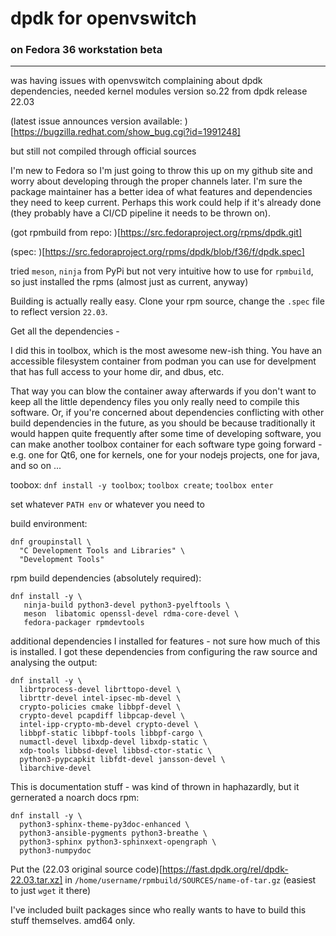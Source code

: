 
# dpdk for openvswitch
### on Fedora 36 workstation beta
---

was having issues with openvswitch complaining about dpdk dependencies, needed kernel modules version so.22 from dpdk release 22.03

(latest issue announces version available: )[https://bugzilla.redhat.com/show_bug.cgi?id=1991248]

but still not compiled through official sources

I'm new to Fedora so I'm just going to throw this up on my github site and worry about developing through the proper channels later.  I'm sure the package maintainer has a better idea of what features and dependencies they need to keep current. Perhaps this work could help if it's already done (they probably have a CI/CD pipeline it needs to be thrown on).

(got rpmbuild from repo: )[https://src.fedoraproject.org/rpms/dpdk.git]

(spec: )[https://src.fedoraproject.org/rpms/dpdk/blob/f36/f/dpdk.spec]

tried `meson`, `ninja` from PyPi but not very intuitive how to use for `rpmbuild`, so just installed the rpms (almost just as current, anyway)

Building is actually really easy. Clone your rpm source, change the `.spec` file to reflect version `22.03`.

Get all the dependencies - 

I did this in toolbox, which is the most awesome new-ish thing.  You have an accessible filesystem container from podman you can use for develpment that has full access to your home dir, and dbus, etc. 

That way you can blow the container away afterwards if you don't want to keep all the little dependency files you only really need to compile this software.  Or, if you're concerned about dependencies conflicting with other build dependencies in the future, as you should be because traditionally it would happen quite frequently after some time of developing software, you can make another toolbox container for each software type going forward - e.g. one for Qt6, one for kernels, one for your nodejs projects, one for java, and so on ...

toobox: `dnf install -y toolbox`; `toolbox create`; `toolbox enter`

set whatever `PATH env` or whatever you need to

build environment:

```
dnf groupinstall \
  "C Development Tools and Libraries" \
  "Development Tools"
```

rpm build dependencies (absolutely required):

```
dnf install -y \
   ninja-build python3-devel python3-pyelftools \
   meson  libatomic openssl-devel rdma-core-devel \
   fedora-packager rpmdevtools
```

additional dependencies I installed for features - not sure how much of this is installed.  I got these dependencies from configuring the raw source and analysing the output:

```
dnf install -y \
  librtprocess-devel librttopo-devel \
  librttr-devel intel-ipsec-mb-devel \
  crypto-policies cmake libbpf-devel \
  crypto-devel pcapdiff libpcap-devel \
  intel-ipp-crypto-mb-devel crypto-devel \
  libbpf-static libbpf-tools libbpf-cargo \
  numactl-devel libxdp-devel libxdp-static \
  xdp-tools libbsd-devel libbsd-ctor-static \
  python3-pypcapkit libfdt-devel jansson-devel \
  libarchive-devel
 ```

This is documentation stuff - was kind of thrown in haphazardly, but it gernerated a noarch docs rpm:

```
dnf install -y \
  python3-sphinx-theme-py3doc-enhanced \
  python3-ansible-pygments python3-breathe \
  python3-sphinx python3-sphinxext-opengraph \
  python3-numpydoc 
```

Put the (22.03 original source code)[https://fast.dpdk.org/rel/dpdk-22.03.tar.xz] in `/home/username/rpmbuild/SOURCES/name-of-tar.gz` (easiest to just `wget` it there)

I've included built packages since who really wants to have to build this stuff themselves. amd64 only.